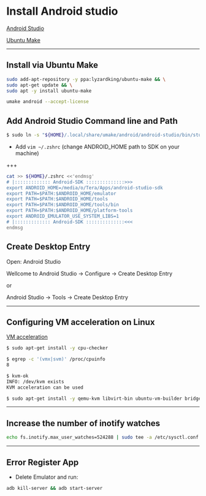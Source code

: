 
# Install Android studio

[Android Studio](https://developer.android.co)

[Ubuntu Make](https://github.com/ubuntu/ubuntu-make)

--------------------------------------------------------------------------------

## Install via Ubuntu Make

```bash
sudo add-apt-repository -y ppa:lyzardking/ubuntu-make && \
sudo apt-get update && \
sudo apt -y install ubuntu-make

umake android --accept-license
```

## Add Android Studio Command line and Path

```bash
$ sudo ln -s "${HOME}/.local/share/umake/android/android-studio/bin/studio.sh" "/usr/bin/android-studio"
```

- Add ```vim ~/.zshrc``` (change ANDROID_HOME path to SDK on your machine)

+++
```bash
cat >> ${HOME}/.zshrc <<'endmsg'
# |::::::::::::: Android-SDK ::::::::::::::>>>
export ANDROID_HOME=/media/o/Tera/Apps/android-studio-sdk
export PATH=$PATH:$ANDROID_HOME/emulator
export PATH=$PATH:$ANDROID_HOME/tools
export PATH=$PATH:$ANDROID_HOME/tools/bin
export PATH=$PATH:$ANDROID_HOME/platform-tools
export ANDROID_EMULATOR_USE_SYSTEM_LIBS=1
# |::::::::::::: Android-SDK ::::::::::::::<<<
endmsg
```

## Create Desktop Entry

Open: Android Studio

Wellcome to Android Studio -> Configure -> Create Desktop Entry

or

Android Studio -> Tools -> Create Desktop Entry

--------------------------------------------------------------------------------

## Configuring VM acceleration on Linux

[VM acceleration](https://developer.android.com/studio/run/emulator-acceleration.html?utm_source=android-studio#vm-linux)

```bash
$ sudo apt-get install -y cpu-checker

$ egrep -c '(vmx|svm)' /proc/cpuinfo
8

$ kvm-ok
INFO: /dev/kvm exists
KVM acceleration can be used

$ sudo apt-get install -y qemu-kvm libvirt-bin ubuntu-vm-builder bridge-utils ia32-libs-multiarch

```

--------------------------------------------------------------------------------

## Increase the number of inotify watches

```bash
echo fs.inotify.max_user_watches=524288 | sudo tee -a /etc/sysctl.conf && sudo sysctl -p
```

--------------------------------------------------------------------------------


## Error Register App

- Delete Emulator and run:

```bash
adb kill-server && adb start-server
```
